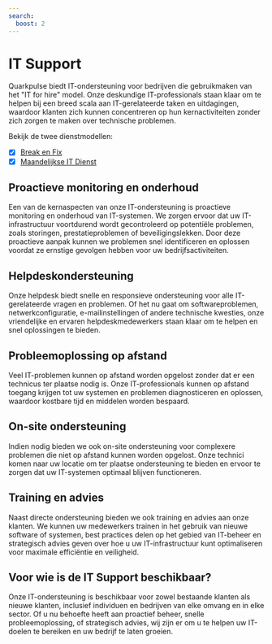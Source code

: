```yaml
---
search:
  boost: 2 
---
```


# IT Support

Quarkpulse biedt IT-ondersteuning voor bedrijven die gebruikmaken van het "IT for hire" model. Onze deskundige IT-professionals staan klaar om te helpen bij een breed scala aan IT-gerelateerde taken en uitdagingen, waardoor klanten zich kunnen concentreren op hun kernactiviteiten zonder zich zorgen te maken over technische problemen.

Bekijk de twee dienstmodellen:

- [x] [Break en Fix](../../Dienstverlening/Diensten/Break-en-Fix/break-en-fix-dienstverlening)
- [x] [Maandelijkse IT Dienst](../../Dienstverlening/Diensten/QMS/maandelijkse-it-dienstverlening)

## Proactieve monitoring en onderhoud

Een van de kernaspecten van onze IT-ondersteuning is proactieve monitoring en onderhoud van IT-systemen. We zorgen ervoor dat uw IT-infrastructuur voortdurend wordt gecontroleerd op potentiële problemen, zoals storingen, prestatieproblemen of beveiligingslekken. Door deze proactieve aanpak kunnen we problemen snel identificeren en oplossen voordat ze ernstige gevolgen hebben voor uw bedrijfsactiviteiten.

## Helpdeskondersteuning

Onze helpdesk biedt snelle en responsieve ondersteuning voor alle IT-gerelateerde vragen en problemen. Of het nu gaat om softwareproblemen, netwerkconfiguratie, e-mailinstellingen of andere technische kwesties, onze vriendelijke en ervaren helpdeskmedewerkers staan klaar om te helpen en snel oplossingen te bieden.

## Probleemoplossing op afstand

Veel IT-problemen kunnen op afstand worden opgelost zonder dat er een technicus ter plaatse nodig is. Onze IT-professionals kunnen op afstand toegang krijgen tot uw systemen en problemen diagnosticeren en oplossen, waardoor kostbare tijd en middelen worden bespaard.

## On-site ondersteuning

Indien nodig bieden we ook on-site ondersteuning voor complexere problemen die niet op afstand kunnen worden opgelost. Onze technici komen naar uw locatie om ter plaatse ondersteuning te bieden en ervoor te zorgen dat uw IT-systemen optimaal blijven functioneren.

## Training en advies

Naast directe ondersteuning bieden we ook training en advies aan onze klanten. We kunnen uw medewerkers trainen in het gebruik van nieuwe software of systemen, best practices delen op het gebied van IT-beheer en strategisch advies geven over hoe u uw IT-infrastructuur kunt optimaliseren voor maximale efficiëntie en veiligheid.

## Voor wie is de IT Support beschikbaar?

Onze IT-ondersteuning is beschikbaar voor zowel bestaande klanten als nieuwe klanten, inclusief individuen en bedrijven van elke omvang en in elke sector. Of u nu behoefte heeft aan proactief beheer, snelle probleemoplossing, of strategisch advies, wij zijn er om u te helpen uw IT-doelen te bereiken en uw bedrijf te laten groeien.
